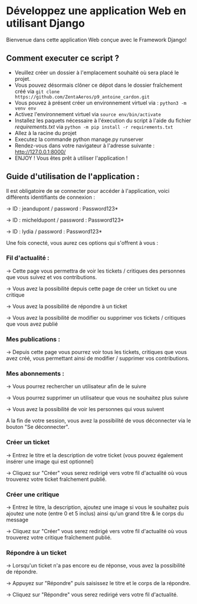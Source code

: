 # Développez une application Web en utilisant Django
Bienvenue dans cette application Web conçue avec le Framework Django!

## Comment executer ce script ?
* Veuillez créer un dossier à l'emplacement souhaité où sera placé le projet.
* Vous pouvez désormais clôner ce dépot dans le dossier fraîchement créé via `git clone https://github.com/ZentaAeros/p9_antoine_cardon.git`
* Vous pouvez à présent créer un environnement virtuel via : `python3 -m venv env`
* Activez l'environnement virtuel via `source env/bin/activate`
* Installez les paquets nécessaire à l'éxecution du script à l'aide du fichier *requirements.txt* via `python -m pip install -r requirements.txt`
* Allez à la racine du projet
* Executez la commande python manage.py runserver
* Rendez-vous dans votre navigateur à l'adresse suivante : http://127.0.0.1:8000/
* ENJOY ! Vous êtes prêt à utiliser l'application !

## Guide d'utilisation de l'application :
Il est obligatoire de se connecter pour accéder à l'application, voici différents identifiants de connexion :

-> ID : jeandupont / password : Password123*

-> ID : micheldupont / password : Password123*

-> ID : lydia / password : Password123*

Une fois conecté, vous aurez ces options qui s'offrent à vous : 

### Fil d'actualité :

-> Cette page vous permettra de voir les tickets / critiques des personnes que vous suivez et vos contributions.

-> Vous avez la possibilité depuis cette page de créer un ticket ou une critique

-> Vous avez la possibilité de répondre à un ticket

-> Vous avez la possibilité de modifier ou supprimer vos tickets / critiques que vous avez publié

### Mes publications : 

-> Depuis cette page vous pourrez voir tous les tickets, critiques que vous avez créé, vous permettant ainsi de modifier / supprimer vos contributions.

### Mes abonnements :

-> Vous pourrez rechercher un utilisateur afin de le suivre 

-> Vous pourrez supprimer un utilisateur que vous ne souhaitez plus suivre

-> Vous avez la possibilité de voir les personnes qui vous suivent

A la fin de votre session, vous avez la possibilité de vous déconnecter via le bouton "Se déconnecter".


### Créer un ticket
-> Entrez le titre et la description de votre ticket (vous pouvez également insérer une image qui est optionnel)

-> Cliquez sur "Créer" vous serez redirigé vers votre fil d'actualité où vous trouverez votre ticket fraîchement publié.

### Créer une critique
-> Entrez le titre, la description, ajoutez une image si vous le souhaitez puis ajoutez une note (entre 0 et 5 inclus) ainsi qu'un grand titre & le corps du message

-> Cliquez sur "Créer" vous serez redirigé vers votre fil d'actualité où vous trouverez votre critique fraîchement publié.

### Répondre à un ticket
-> Lorsqu'un ticket n'a pas encore eu de réponse, vous avez la possibilité de répondre.

-> Appuyez sur "Répondre" puis saisissez le titre et le corps de la répondre.

-> Cliquez sur "Répondre" vous serez redirigé vers votre fil d'actualité.

